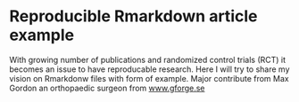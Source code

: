 Reproducible Rmarkdown article example
=====

With growing number of publications and randomized control trials (RCT) it becomes an issue to have reproducable research. Here I will try to share my vision on Rmarkdonw files with form of example. 
Major contribute from Max Gordon an orthopaedic surgeon from www.gforge.se

